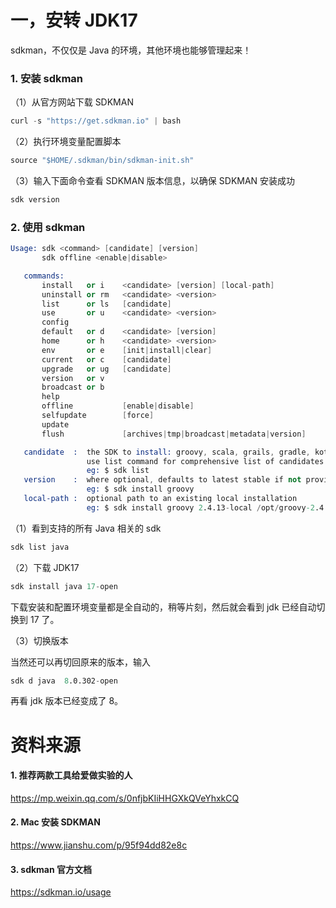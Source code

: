 # 一，安转 JDK17

sdkman，不仅仅是 Java 的环境，其他环境也能够管理起来！

### 1. 安装 sdkman

（1）从官方网站下载 SDKMAN

```s
curl -s "https://get.sdkman.io" | bash
```

（2）执行环境变量配置脚本

```s
source "$HOME/.sdkman/bin/sdkman-init.sh"
```

（3）输入下面命令查看 SDKMAN 版本信息，以确保 SDKMAN 安装成功

```s
sdk version
```

### 2. 使用 sdkman

```s
Usage: sdk <command> [candidate] [version]
       sdk offline <enable|disable>

   commands:
       install   or i    <candidate> [version] [local-path]
       uninstall or rm   <candidate> <version>
       list      or ls   [candidate]
       use       or u    <candidate> <version>
       config
       default   or d    <candidate> [version]
       home      or h    <candidate> <version>
       env       or e    [init|install|clear]
       current   or c    [candidate]
       upgrade   or ug   [candidate]
       version   or v
       broadcast or b
       help
       offline           [enable|disable]
       selfupdate        [force]
       update
       flush             [archives|tmp|broadcast|metadata|version]

   candidate  :  the SDK to install: groovy, scala, grails, gradle, kotlin, etc.
                 use list command for comprehensive list of candidates
                 eg: $ sdk list
   version    :  where optional, defaults to latest stable if not provided
                 eg: $ sdk install groovy
   local-path :  optional path to an existing local installation
                 eg: $ sdk install groovy 2.4.13-local /opt/groovy-2.4.13


```

（1）看到支持的所有 Java 相关的 sdk

```s
sdk list java
```

（2）下载 JDK17

```s
sdk install java 17-open
```

下载安装和配置环境变量都是全自动的，稍等片刻，然后就会看到 jdk 已经自动切换到 17 了。

（3）切换版本

当然还可以再切回原来的版本，输入

```s
sdk d java  8.0.302-open
```

再看 jdk 版本已经变成了 8。

# 资料来源

#### 1. 推荐两款工具给爱做实验的人

https://mp.weixin.qq.com/s/0nfjbKIiHHGXkQVeYhxkCQ

#### 2. Mac 安装 SDKMAN

https://www.jianshu.com/p/95f94dd82e8c

#### 3. sdkman 官方文档

https://sdkman.io/usage
